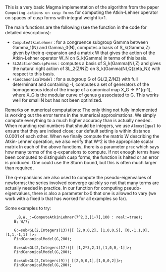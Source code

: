 This is a very basic Magma implementation of the algorithm from the paper `Computing actions on cusp forms` for computing the Atkin-Lehner operator on 
spaces of cusp forms with integral weight k>1.   

The main functions are the following (see the function in the code for detailed descriptions):
- `ComputeAtkinLehner`  :  for a congruence subgroup Gamma between Gamma_1(N) and Gamma_0(N), computes a basis of S_k(Gamma,Z) given
                                 by their q-expansion and a matrix W that gives the action of the Atkin-Lehner operator W_N on S_k(Gamma) in terms of this basis.
- `SL2ActionOnCuspForms` : computes a basis of S_k(Gamma(N),Z) and gives the natural right action of SL_2(Z/NZ) on S_k(Gamma(N),Q(zeta_N))
                                 with respect to this basis.
- `FindCanonicalModel`   : for a subgroup G of GL(2,Z/NZ) with full determinant and containing -I, computes a set of generators of the homogeneous 
                                 ideal of the image of a canonical map X_G -> P^{g-1},  where X_G is the modular curve of genus g associated to G.
                                 This works well for small N but has not been optimized.
    

Remarks on numerical computations:
  The only thing not fully implemented is working out the error terms in the numerical approximations. We simply compute everything to a much higher accuracy
  than is actually needed.  When rounding real numbers that should be integers, we use `AlmostEqual` to ensure that they are indeed close; our default setting 
  is within distance 0.0001 of each other.   When we finally compute the matrix W describing the Atkin-Lehner operation, we also verify that W^2 is the 
  appropriate scalar matrix
  In each of the above functions, there is a parameter `prec` which says how many terms of the q-expansions to compute. If not enough terms have been computed
  to distinguish cusp forms, the function is halted or an error is produced.   One could use the Sturm bound, but this is often much larger than required.

  The q-expansions are also used to compute the pseudo-eigenvalues of newforms; the series involved converge quickly so not that many terms are actually needed 
  in practice.    In our function for computing pseudo-eigenvalues, there is also a parameter b>0 that one is allowed to vary (we work with a fixed b that has 
  worked for all examples so far).    

  Some examples to try:

        _,B,W,_:=ComputeAtkinLehner(7^2,2,[1+7],100 : real:=true);
        B; W/7;  

        G:=sub<GL(2,Integers(13))|[ [2,0,0,2], [1,0,0,5], [0,-1,1,0], [1,1,-1,1] ]>;
        FindCanonicalModel(G,200);

        G:=sub<GL(2,Integers(17))|[ [1,2*3,2,1],[1,0,0,-1]]>;
        FindCanonicalModel(G,200);

        G:=sub<GL(2,Integers(9))| [[2,0,0,1],[1,0,0,2]]>;
        FindCanonicalModel(G,200);

